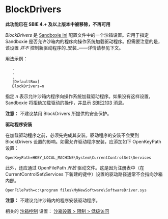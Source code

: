 # BlockDrivers

**此功能已在 SBIE 4.+ 及以上版本中被移除，不再可用**

_BlockDrivers_ 是 [Sandboxie Ini](SandboxieIni.md) 配置文件中的一个沙箱设置。它用于指定 Sandboxie 是否允许沙箱内的程序向操作系统加载驱动程序。但需要注意的是，该设置 _并不_ 控制新驱动程序的_安装_——详情请参见下文。

用法示例：

```
   .
   .
   .
   [DefaultBox]
   BlockDrivers=n
```

指定 _n_ 表示允许沙箱内程序向操作系统加载驱动程序。如果没有这样设置，Sandboxie 将拒绝加载驱动的操作，并显示 [SBIE2103](SBIE2103.md) 消息。

**注意：** 不建议禁用 BlockDrivers 所提供的安全保护。

**驱动程序安装**

在加载驱动程序之前，必须先完成其安装。驱动程序的安装不会受到 BlockDrivers 设置的影响。如需允许驱动程序安装，应添加如下 OpenKeyPath 设置：

```
OpenKeyPath=HKEY_LOCAL_MACHINE\System\CurrentControlSet\Services
```

此外，还应通过 OpenFilePath _开放_ 驱动文件。这是因为注册表中（在 CurrentControlSet\Services 下新建的键中）设置的驱动路径通常不会指向沙箱内部。

```
OpenFilePath=c:\program files\MyNewSoftware\SoftwareDriver.sys
```

**注意：** 不建议允许沙箱内的程序安装驱动程序。

相关的 [沙箱控制](SandboxieControl.md) 设置： [沙箱设置 > 限制 > 低级访问](RestrictionsSettings.md#low-level-access--removed)
